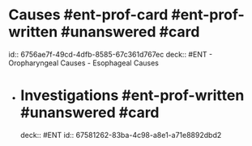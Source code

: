 # Causes #ent-prof-card #ent-prof-written #unanswered #card
id:: 6756ae7f-49cd-4dfb-8585-67c361d767ec
deck:: #ENT
	- Oropharyngeal Causes
	- Esophageal Causes
- # Investigations #ent-prof-written #unanswered #card
  deck:: #ENT
  id:: 67581262-83ba-4c98-a8e1-a71e8892dbd2
